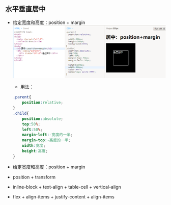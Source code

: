 ## 水平垂直居中

* 给定宽度和高度：position + margin![](/assets/both_position_margin.png)

  * 用法：

  ```css
  .parent{
      position:relative;
  }
  .child{
      position:absolute;
      top:50%;
      left:50%;
      margin-left:-宽度的一半;
      margin-top:-高度的一半;
      width:宽度;
      height:高度;
  }
  ```

* 给定宽度和高度：position + margin

* position + transform

* inline-block + text-align + table-cell + vertical-align

* flex + align-items + justify-content + align-items



